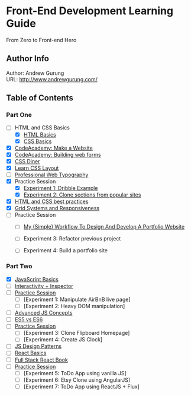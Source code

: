 # Front-End Development Learning Guide
From Zero to Front-end Hero

Author Info
-----------
Author: Andrew Gurung <br>
URL: http://www.andrewgurung.com/

Table of Contents
-----------------
### Part One

- [ ] HTML and CSS Basics
  - [x] [HTML Basics](html-basics/README.md)
  - [x] [CSS Basics](css-basics/README.md)
- [x] [CodeAcademy: Make a Website](make-a-website/README.md)
- [x] [CodeAcademy: Building web forms](building-web-forms/README.md)
- [x] [CSS Diner](css-diner/README.md)
- [x] [Learn CSS Layout](learn-css-layout/README.md)
- [ ] [Professional Web Typography](https://prowebtype.com/)
- [x] Practice Session
  - [x] [Experiment 1: Dribble Example](html-css-experiment/README.md)
  - [x] [Experiment 2: Clone sections from popular sites](html-css-experiment/README.md)
- [x] [HTML and CSS best practices](html-best-practices/README.md)
- [x] [Grid Systems and Responsiveness](grid-systems/README.md)
- [ ] Practice Session
  - [ ] [My (Simple) Workflow To Design And Develop A Portfolio Website](https://www.smashingmagazine.com/2013/06/workflow-design-develop-modern-portfolio-website/)
  - [ ] Experiment 3: Refactor previous project
  - [ ] Experiment 4: Build a portfolio site


### Part Two
- [x] [JavaScript Basics](javascript-basics/README.md)
- [ ] [Interactivity + Inspector](interactivity-inspector/README.md)
- [ ] [Practice Session](javascript-experiment/README.md)
  - [ ] [Experiment 1: Manipulate AirBnB live page]
  - [ ] [Experiment 2: Heavy DOM manipulation]
- [ ] [Advanced JS Concepts](javascript-advanced-concepts/README.md)
- [ ] [ES5 vs ES6](es5-es6/README.md)
- [ ] [Practice Session](javascript-experiment/README.md)
  - [ ] [Experiment 3: Clone Flipboard Homepage]
  - [ ] [Experiment 4: Create JS Clock]
- [ ] [JS Design Patterns](design-patterns/README.md)
- [ ] [React Basics](react-basics/README.md)
- [ ] [Full Stack React Book](https://www.fullstackreact.com/)
- [ ] [Practice Session](javascript-experiment/README.md)
  - [ ] [Experiment 5: ToDo App using vanilla JS]
  - [ ] [Experiment 6: Etsy Clone using AngularJS]
  - [ ] [Experiment 7: ToDo App using ReactJS + Flux]
